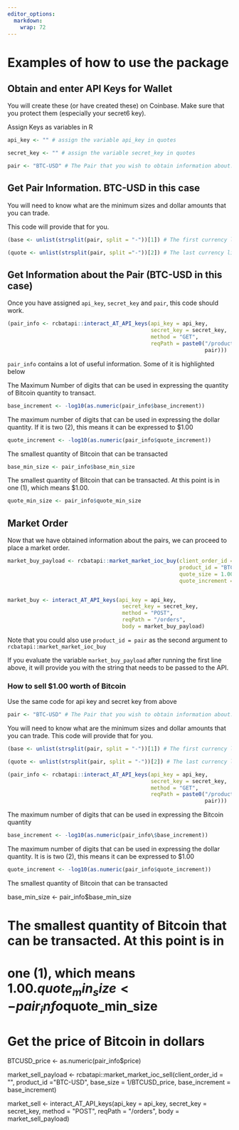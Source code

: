 ```yaml
---
editor_options: 
  markdown: 
    wrap: 72
---
```


# Examples of how to use the package

## Obtain and enter API Keys for Wallet

You will create these (or have created these) on Coinbase. Make sure
that you protect them (especially your secret6 key).

Assign Keys as variables in R

``` r
api_key <- "" # assign the variable api_key in quotes

secret_key <- "" # assign the variable secret_key in quotes

pair <- "BTC-USD" # The Pair that you wish to obtain information about.
```

## Get Pair Information. BTC-USD in this case

You will need to know what are the minimum sizes and dollar amounts that
you can trade.

This code will provide that for you.

``` r
(base <- unlist(strsplit(pair, split = "-"))[1]) # The first currency listed (BTC in this example) 

(quote <- unlist(strsplit(pair, split ="-"))[2]) # The last currency listed (USD in this example)
```

## Get Information about the Pair (BTC-USD in this case)

Once you have assigned `api_key`, `secret_key` and `pair`, this code
should work.

``` r
(pair_info <- rcbatapi::interact_AT_API_keys(api_key = api_key,
                                             secret_key = secret_key, 
                                             method = "GET", 
                                             reqPath = paste0("/products/",
                                                              pair)))
```

`pair_info` contains a lot of useful information. Some of it is
highlighted below

The Maximum Number of digits that can be used in expressing the quantity
of Bitcoin quantity to transact.

``` r
base_increment <- -log10(as.numeric(pair_info$base_increment))
```

The maximum number of digits that can be used in expressing the dollar
quantity. If it is two (2), this means it can be expressed to \$1.00

``` r
quote_increment <- -log10(as.numeric(pair_info$quote_increment))
```

The smallest quantity of Bitcoin that can be transacted

``` r
base_min_size <- pair_info$base_min_size
```

The smallest quantity of Bitcoin that can be transacted. At this point
is in one (1), which means \$1.00.

``` r
quote_min_size <- pair_info$quote_min_size
```

## Market Order

Now that we have obtained information about the pairs, we can proceed to
place a market order.

``` r
market_buy_payload <- rcbatapi::market_market_ioc_buy(client_order_id ="", 
                                                      product_id = "BTC-USD", 
                                                      quote_size = 1.00, 
                                                      quote_increment = quote_increment)


market_buy <- interact_AT_API_keys(api_key = api_key, 
                                    secret_key = secret_key, 
                                    method = "POST", 
                                    reqPath = "/orders",
                                    body = market_buy_payload)
```

Note that you could also use `product_id = pair` as the second argument
to `rcbatapi::market_market_ioc_buy`

If you evaluate the variable `market_buy_payload` after running the
first line above, it will provide you with the string that needs to be
passed to the API.

### How to sell \$1.00 worth of Bitcoin

Use the same code for api key and secret key from above

``` r
pair <- "BTC-USD" # The Pair that you wish to obtain information about.
```

You will need to know what are the minimum sizes and dollar amounts that
you can trade. This code will provide that for you.

``` r
(base <- unlist(strsplit(pair, split = "-"))[1]) # The first currency listed (BTC in this example) 

(quote <- unlist(strsplit(pair, split = "-"))[2]) # The last currency listed (USD in this example)
```

``` r
(pair_info <- rcbatapi::interact_AT_API_keys(api_key = api_key,
                                             secret_key = secret_key, 
                                             method = "GET", 
                                             reqPath = paste0("/products/",
                                                              pair)))
```

The maximum number of digits that can be used in expressing the Bitcoin
quantity

``` r
base_increment <- -log10(as.numeric(pair_info\$base_increment))
```

The maximum number of digits that can be used in expressing the dollar
quantity. It is is two (2), this means it can be expressed to \$1.00

``` r
quote_increment <- -log10(as.numeric(pair_info$quote_increment))
```

The smallest quantity of Bitcoin that can be transacted

base_min_size \<- pair_info\$base_min_size

# The smallest quantity of Bitcoin that can be transacted. At this point is in

# one (1), which means $1.00. quote_min_size <- pair_info$quote_min_size

# Get the price of Bitcoin in dollars

BTCUSD_price \<- as.numeric(pair_info\$price)

market_sell_payload \<- rcbatapi::market_market_ioc_sell(client_order_id
= "", product_id ="BTC-USD", base_size = 1/BTCUSD_price, base_increment
= base_increment)

market_sell \<- interact_AT_API_keys(api_key = api_key, secret_key =
secret_key, method = "POST", reqPath = "/orders", body =
market_sell_payload)
